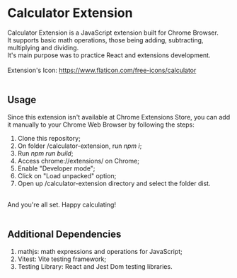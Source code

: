 # Calculator Extension
Calculator Extension is a JavaScript extension built for Chrome Browser.
<br>
It supports basic math operations, those being adding, subtracting, multiplying and dividing.
<br>
It's main purpose was to practice React and extensions development.
<br>
<br>
Extension's Icon: https://www.flaticon.com/free-icons/calculator
<br>
<br>

## Usage
Since this extension isn't available at Chrome Extensions Store, you can add it manually to your Chrome Web Browser by following the steps:
1. Clone this repository;
2. On folder /calculator-extension, run <i>npm i</i>;
3. Run <i>npm run build</i>;
4. Access chrome://extensions/ on Chrome;
5. Enable "Developer mode";
6. Click on "Load unpacked" option;
7. Open up /calculator-extension directory and select the folder dist.
<br>
And you're all set. Happy calculating!
<br>
<br>

## Additional Dependencies
1. mathjs: math expressions and operations for JavaScript;
2. Vitest: Vite testing framework;
3. Testing Library: React and Jest Dom testing libraries.

